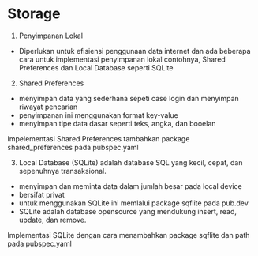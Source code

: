 # Storage

1. Penyimpanan Lokal 
- Diperlukan untuk efisiensi penggunaan data internet dan ada beberapa cara untuk implementasi penyimpanan lokal contohnya, Shared Preferences dan Local Database seperti SQLite

2. Shared Preferences 
- menyimpan data yang sederhana sepeti case login dan menyimpan riwayat pencarian
- penyimpanan ini menggunakan format key-value
- menyimpan tipe data dasar seperti teks, angka, dan booelan

Impelementasi Shared Preferences tambahkan package shared_preferences pada pubspec.yaml

3. Local Database (SQLite) adalah database SQL yang kecil, cepat, dan sepenuhnya transaksional.
- menyimpan dan meminta data dalam jumlah besar pada local device
- bersifat privat
- untuk menggunakan SQLite ini memlalui package sqflite pada pub.dev
- SQLite adalah database opensource yang mendukung insert, read, update, dan remove.

Implementasi SQLite dengan cara menambahkan package sqflite dan path pada pubspec.yaml